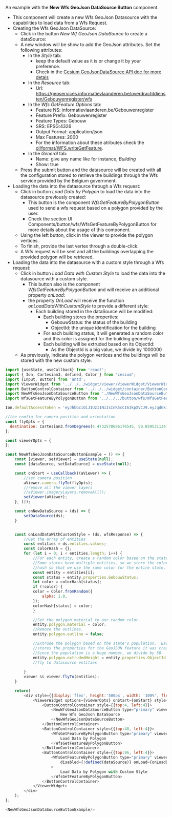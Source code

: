An example with the __New Wfs GeoJson DataSource Button__ component.
- This component will create a new Wfs GeoJson Datasource with the capabilities to load data from a Wfs Request.
- Creating the Wfs GeoJson DataSource:
    - Click in the button *New Wf GeoJson DataSource* to create a dataSource:
    - A new window will be show to add the GeoJson attributes. Set the following attributes:
        - In the *Style* tab:
            - keep the default value as it is or change it by your preference.
            - Check in the [Cesium GeoJsonDataSource API doc for more detais](https://cesium.com/learn/ion-sdk/ref-doc/GeoJsonDataSource.html)
        - In the *Resource* tab:
            - Url: https://geoservices.informatievlaanderen.be/overdrachtdiensten/Gebouwenregister/wfs
        - In the *Wfs GetFeature Options* tab:
            - Feature NS: informatievlaanderen.be/Gebouwenregister
            - Feature Prefix: Gebouwenregister
            - Feature Types: Gebouw
            - SRS: EPSG:4326
            - Output Format: application/json
            - Max Features: 2000
            - For the information about these atributes 
              check the [ol/format/WFS.writeGetFeature](https://openlayers.org/en/latest/apidoc/module-ol_format_WFS-WFS.html).
        - In the *General* tab:
            - Name: give any name like for instance, *Building*
            - Show: true
    - Press the submit button and the datasource will be created with all the configuration stored to retrieve the buildings
      through the Wfs service provided by the Belgium government.
- Loading the data into the datasource through a Wfs request:
    - Click in button *Load Data by Polygon* to load the data into the datasource previously created:
        - This button is the component *WfsGetFeatureByPolygonButton* used to send a wfs request based on a polygon provided by the user.
        - Check the section UI Components/button/wfs/WfsGetFeatureByPolygonButton for more details about the usage of this component.
    - Using the left button, click in the viewer to provide the polygon vertices.
    - To finish, provide the last vertex through a double-click.
    - A Wfs request will be sent and all the buildings overlapping the provided polygon will be retrieved.
- Loading the data into the datasource with a custom style through a Wfs request:
    - Click in button *Load Data with Custom Style* to load the data into the datasource with a custom style.
        - This button also is the component *WfsGetFeatureByPolygonButton* and will receive an additional property *onLoad*:
        - the property *OnLoad* will receive the function *onLoadDataWithCustomStyle* to provide a different style:
            - Each building stored in the dataSource will be modified:
                - Each building stores the properties:
                    - GebouwStatus: the status of the building
                    - ObjectId: the unique identification for the building
                - For each building status, it will generated a random color and this color is assigned for the building geometry.
                - Each building will be extruded based on its ObjectId:
                    - As the ObjectId is a big value, we divide by 1000000
    - As previously, indicate the polygon vertices and the buildings will be stored with the new custom style.
```js
import {useState, useCallback} from 'react';
import { Ion, Cartesian3, defined, Color } from "cesium";
import {Input, Button} from 'antd';
import ViewerWidget from '../../../widget/viewer/ViewerWidget/ViewerWidget';
import ButtonControlContainer from '../../../widget/container/ButtonControlContainer/ButtonControlContainer';
import NewWfsGeoJsonDataSourceButton from './NewWfsGeoJsonDataSourceButton';
import WfsGetFeatureByPolygonButton from '../../../button/wfs/WfsGetFeatureByPolygonButton/WfsGetFeatureByPolygonButton';

Ion.defaultAccessToken = 'eyJhbGciOiJIUzI1NiIsInR5cCI6IkpXVCJ9.eyJqdGkiOiI1OGZjNDZkNC1iOTdlLTRhYWMtODBjYy1mNWIzOGEwYjUxNjAiLCJpZCI6MTAzODcsInNjb3BlcyI6WyJhc3IiLCJnYyJdLCJpYXQiOjE1NTYyODk0MDl9.f13hGNgcrSFUzcocb5CpHD3Im9xzT0c7IDAPcpwGidc';

//the config for camera position and orientation
const flyOpts = {
  destination: Cartesian3.fromDegrees(4.4732578686176545, 50.859531134752565, 1000)
};

const viewerOpts = {
};

const NewWfsGeoJsonDataSourceButtonExample = () => {
    const [viewer, setViewer] = useState(null);
    const [dataSource, setDataSource] = useState(null);

    const onStart = useCallback((aViewer) => {
        //set camera position
        aViewer.camera.flyTo(flyOpts);
        //remove all the viewer layers
        //aViewer.imageryLayers.removeAll();
        setViewer(aViewer);
    }, []);

    const onNewDataSource = (ds) => {
        setDataSource(ds);
    }


    const onLoadDataWithCustomStyle = (ds, wfsResponse) => {
        //Get the array of entities
        const entities = ds.entities.values;
        const colorHash = {};
        for (let i = 0; i < entities.length; i++) {
            //For each entity, create a random color based on the state name.
            //Some states have multiple entities, so we store the color in a
            //hash so that we use the same color for the entire state.
            const entity = entities[i];
            const status = entity.properties.GebouwStatus;
            let color = colorHash[status];
            if (!color) {
            color = Color.fromRandom({
                alpha: 1.0,
            });
            colorHash[status] = color;
            }

            //Set the polygon material to our random color.
            entity.polygon.material = color;
            //Remove the outlines.
            entity.polygon.outline = false;

            //Extrude the polygon based on the state's population.  Each entity
            //stores the properties for the GeoJSON feature it was created from
            //Since the population is a huge number, we divide by 50.
            entity.polygon.extrudedHeight = entity.properties.ObjectId / 1000000;
            //fly to datasource entities
            
        }
        viewer && viewer.flyTo(entities);
    }

    return(
        <div style={{display:'flex', height:'500px', width: '100%', flexDirection: 'column', gap:5}}>
            <ViewerWidget options={viewerOpts} onStart={onStart} style={{width:'100%'}}>
                <ButtonControlContainer style={{top:4, left:4}}>
                    <NewWfsGeoJsonDataSourceButton type="primary" viewer={viewer} onNewDataSource={onNewDataSource} disabled={defined(dataSource)}>
                        New Wfs GeoJson DataSource
                    </NewWfsGeoJsonDataSourceButton>
                </ButtonControlContainer>
                <ButtonControlContainer style={{top:48, left:4}}>
                    <WfsGetFeatureByPolygonButton type="primary" viewer={viewer} ds={dataSource} disabled={!defined(dataSource)}>
                        Load Data by Polygon
                    </WfsGetFeatureByPolygonButton>
                </ButtonControlContainer>
                <ButtonControlContainer style={{top:96, left:4}}>
                    <WfsGetFeatureByPolygonButton type="primary" viewer={viewer} ds={dataSource} 
                        disabled={!defined(dataSource)} onLoad={onLoadDataWithCustomStyle}
                    >
                        Load Data by Polygon with Custom Style
                    </WfsGetFeatureByPolygonButton>
                </ButtonControlContainer>
            </ViewerWidget>
        </div>
    );
};

<NewWfsGeoJsonDataSourceButtonExample/>
```